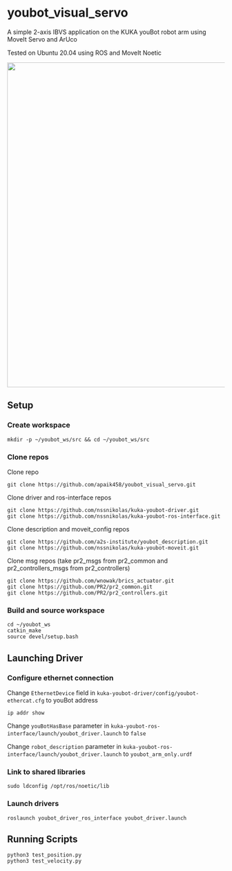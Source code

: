 # youbot_visual_servo
A simple 2-axis IBVS application on the KUKA youBot robot arm using MoveIt Servo and ArUco

Tested on Ubuntu 20.04 using ROS and MoveIt Noetic

<img src="youbot_edit.gif" width="750">

## Setup

### Create workspace
```
mkdir -p ~/youbot_ws/src && cd ~/youbot_ws/src
```

### Clone repos
Clone repo
```
git clone https://github.com/apaik458/youbot_visual_servo.git
```

Clone driver and ros-interface repos
```
git clone https://github.com/nssnikolas/kuka-youbot-driver.git
git clone https://github.com/nssnikolas/kuka-youbot-ros-interface.git
```

Clone description and moveit_config repos
```
git clone https://github.com/a2s-institute/youbot_description.git
git clone https://github.com/nssnikolas/kuka-youbot-moveit.git
```

Clone msg repos (take pr2_msgs from pr2_common and pr2_controllers_msgs from pr2_controllers)
```
git clone https://github.com/wnowak/brics_actuator.git
git clone https://github.com/PR2/pr2_common.git
git clone https://github.com/PR2/pr2_controllers.git
```

### Build and source workspace
```
cd ~/youbot_ws
catkin_make
source devel/setup.bash
```

## Launching Driver

### Configure ethernet connection
Change `EthernetDevice` field in `kuka-youbot-driver/config/youbot-ethercat.cfg` to youBot address
```
ip addr show
```
Change `youBotHasBase` parameter in `kuka-youbot-ros-interface/launch/youbot_driver.launch` to `false`

Change `robot_description` parameter in `kuka-youbot-ros-interface/launch/youbot_driver.launch` to `youbot_arm_only.urdf`

### Link to shared libraries
```
sudo ldconfig /opt/ros/noetic/lib
```

### Launch drivers
```
roslaunch youbot_driver_ros_interface youbot_driver.launch
```

## Running Scripts
```
python3 test_position.py
python3 test_velocity.py
```
